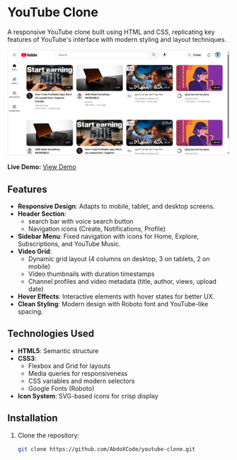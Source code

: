# YouTube Clone

A responsive YouTube clone built using HTML and CSS, replicating key features of YouTube's interface with modern styling and layout techniques.

![YouTube Clone Preview](screenshots/screenshot1.png)

**Live Demo:** [View Demo](https://abdoxcode.github.io/Youtube-clone/) 

## Features

- **Responsive Design**: Adapts to mobile, tablet, and desktop screens.
- **Header Section**:
  - search bar with voice search button
  - Navigation icons (Create, Notifications, Profile)
- **Sidebar Menu**: Fixed navigation with icons for Home, Explore, Subscriptions, and YouTube Music.
- **Video Grid**: 
  - Dynamic grid layout (4 columns on desktop, 3 on tablets, 2 on mobile)
  - Video thumbnails with duration timestamps
  - Channel profiles and video metadata (title, author, views, upload date)
- **Hover Effects**: Interactive elements with hover states for better UX.
- **Clean Styling**: Modern design with Roboto font and YouTube-like spacing.

## Technologies Used

- **HTML5**: Semantic structure
- **CSS3**:
  - Flexbox and Grid for layouts
  - Media queries for responsiveness
  - CSS variables and modern selectors
  - Google Fonts (Roboto)
- **Icon System**: SVG-based icons for crisp display

## Installation

1. Clone the repository:
   ```bash
   git clone https://github.com/AbdoXCode/youtube-clone.git
